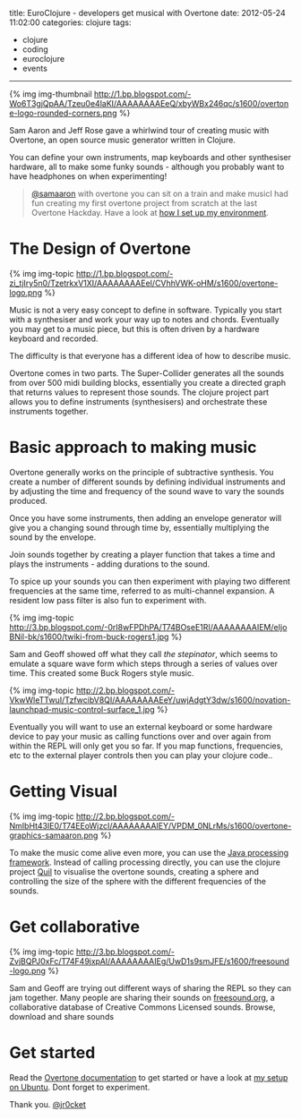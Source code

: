 title: EuroClojure - developers get musical with Overtone
date: 2012-05-24 11:02:00
categories: clojure
tags: 
- clojure
- coding
- euroclojure
- events

---

{% img img-thumbnail http://1.bp.blogspot.com/-Wo6T3gjQpAA/Tzeu0e4laKI/AAAAAAAAEeQ/xbyWBx246qc/s1600/overtone-logo-rounded-corners.png %} 

Sam Aaron and Jeff Rose gave a whirlwind tour of creating music with Overtone, an open source music generator written in Clojure. 

You can define your own instruments, map keyboards and other synthesiser hardware, all to make some funky sounds - although you probably want to have headphones on when experimenting!

> [@samaaron](https://twitter.com/jr0cket) with overtone you can sit on a train and make musicI had fun creating my first overtone project from scratch at the last Overtone Hackday.  Have a look at [how I set up my environment](http://jr0cket.co.uk/2012/02/developers-making-music-together-london.html).

# The Design of Overtone

{% img img-topic http://1.bp.blogspot.com/-zi_tjIry5n0/TzetrkxV1XI/AAAAAAAAEeI/CVhhVWK-oHM/s1600/overtone-logo.png %} 

Music is not a very easy concept to define in software.  Typically you start with a synthesiser and work your way up to notes and chords.  Eventually you may get to a music piece, but this is often driven by a hardware keyboard and recorded.

The difficulty is that everyone has a different idea of how to describe music.

Overtone comes in two parts.  The Super-Collider generates all the sounds from over 500 midi building blocks, essentially you create a directed graph that returns values to represent those sounds.  The clojure project part allows you to define instruments (synthesisers) and orchestrate these instruments together.

# Basic approach to making music

Overtone generally works on the principle of subtractive synthesis.  You create a number of different sounds by defining individual instruments and by adjusting the time and frequency of the sound wave to vary the sounds produced.

Once you have some instruments, then adding an envelope generator will give you a changing sound through time by, essentially multiplying the sound by the envelope.

Join sounds together by creating a player function that takes a time and plays the instruments - adding durations to the sound.  

To spice up your sounds you can then experiment with playing two different frequencies at the same time, referred to as multi-channel expansion.  A resident low pass filter is also fun to experiment with.

{% img img-topic http://3.bp.blogspot.com/-0rI8wFPDhPA/T74BOseE1RI/AAAAAAAAIEM/eIjoBNil-bk/s1600/twiki-from-buck-rogers1.jpg %}

Sam and Geoff showed off what they call _the stepinator_, which seems to emulate a square wave form which steps through a series of values over time.  This created some Buck Rogers style music.

{% img img-topic http://2.bp.blogspot.com/-VkwWleTTwuI/TzfwcibV8QI/AAAAAAAAEeY/uwjAdgtY3dw/s1600/novation-launchpad-music-control-surface_1.jpg %}

Eventually you will want to use an external keyboard or some hardware device to pay your music as calling functions over and over again from within the REPL will only get you so far.  If you map functions, frequencies, etc to the external player controls then you can play your clojure code..

# Getting Visual

{% img img-topic http://2.bp.blogspot.com/-NmIbHt43IE0/T74EEoWjzcI/AAAAAAAAIEY/VPDM_0NLrMs/s1600/overtone-graphics-samaaron.png %} 

To make the music come alive even more, you can use the [Java processing framework](http://processing.org/).  Instead of calling processing directly, you can use the clojure project [Quil](https://github.com/quil/quil) to visualise the overtone sounds, creating a sphere and controlling the size of the sphere with the different frequencies of the sounds.

# Get collaborative

{% img img-topic http://3.bp.blogspot.com/-ZvjBQPJ0xFc/T74F49jxpAI/AAAAAAAAIEg/UwD1s9smJFE/s1600/freesound-logo.png %}

Sam and Geoff are trying out different ways of sharing the REPL so they can jam together.  Many people are sharing their sounds on [freesound.org](http://freesound.org/), a collaborative database of Creative Commons Licensed sounds. Browse, download and share sounds

# Get started

Read the [Overtone documentation](https://github.com/overtone/overtone/wiki) to get started or have a look at [my setup on Ubuntu](http://jr0cket.co.uk/2012/02/developers-making-music-together-london.html).  Dont forget to experiment.

Thank you.
[@jr0cket](https://twitter.com/jr0cket)
